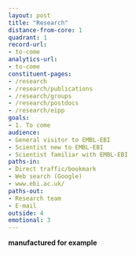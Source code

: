 ```yaml
---
layout: post
title: "Research"
distance-from-core: 1
quadrant: 1
record-url:
- to-come
analytics-url:
- to-come
constituent-pages:
- /research
- /research/publications
- /research/groups
- /research/postdocs
- /research/eipp
goals:
- 1. To come
audience:
- General visitor to EMBL-EBI
- Scientist new to EMBL-EBI
- Scientist familiar with EMBL-EBI
paths-in:
- Direct traffic/bookmark
- Web search (Google)
- www.ebi.ac.uk/
paths-out:
- Research team
- E-mail
outside: 4
emotional: 3 
---
```


**manufactured for example**
